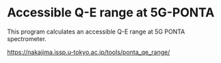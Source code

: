 # Accessible Q-E range at 5G-PONTA
This program calculates an accessible Q-E range at 5G PONTA spectrometer. 


https://nakajima.issp.u-tokyo.ac.jp/tools/ponta_qe_range/
